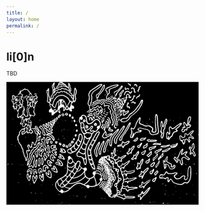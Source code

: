 ```yaml
---
title: /
layout: home
permalink: /
---
```


# li[0]n

TBD

![](https://raw.githubusercontent.com/lizeron/lizeron.github.io/master/assets/images/king%20of%20x%20regions.PNG)
